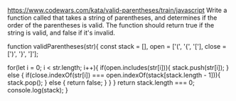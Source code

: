 https://www.codewars.com/kata/valid-parentheses/train/javascript
Write a function called that takes a string of parentheses, and determines if the order of the parentheses is valid. The function should return true if the string is valid, and false if it's invalid.

function validParentheses(str){
  const stack = [], open = ['(', '{', '['], close = [')', '}', ']'];
  
  for(let i = 0; i < str.length; i++){
    if(open.includes(str[i])){
      stack.push(str[i]);
    } else {
      if(close.indexOf(str[i]) === open.indexOf(stack[stack.length - 1])){
        stack.pop(); 
      } else {
        return false;
      }
    }
  }
  return stack.length === 0;
  console.log(stack);
}
